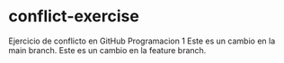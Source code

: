 # conflict-exercise
Ejercicio de conflicto en GitHub Programacion 1
Este es un cambio en la main branch. 
Este es un cambio en la feature branch.
